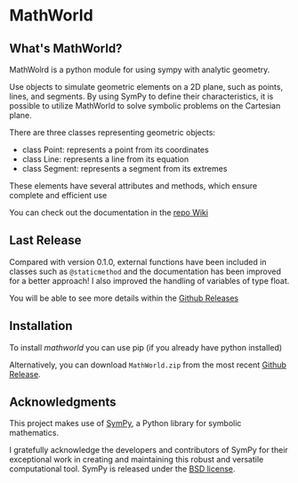 # MathWorld

## What's MathWorld?

MathWolrd is a python module for using sympy with analytic geometry.

Use objects to simulate geometric elements on a 2D plane, such as points, lines, and segments. By using SymPy to define their characteristics, it is possible to utilize MathWorld to solve symbolic problems on the Cartesian plane.

There are three classes representing geometric objects:

- class Point: represents a point from its coordinates
- class Line: represents a line from its equation
- class Segment: represents a segment from its extremes

These elements have several attributes and methods, which ensure complete and efficient use

You can check out the documentation in the [repo Wiki](https://github.com/PinkPantherPC/MathWorld/wiki/Documentation)

## Last Release

Compared with version 0.1.0, external functions have been included in classes such as `@staticmethod` and the documentation has been improved for a better approach! I also improved the handling of variables of type float.

You will be able to see more details within the [Github Releases](https://github.com/PinkPantherPC/MathWorld/releases)

## Installation

To install _mathworld_ you can use pip (if you already have python installed)

Alternatively, you can download `MathWorld.zip` from the most recent [Github Release](https://github.com/PinkPantherPC/MathWorld/releases/tag/v0.1.1).

## Acknowledgments

This project makes use of [SymPy](https://www.sympy.org), a Python library for symbolic mathematics.

I gratefully acknowledge the developers and contributors of SymPy for their exceptional work in creating and maintaining this robust and versatile computational tool. SymPy is released under the [BSD license](https://github.com/sympy/sympy/blob/master/LICENSE).
